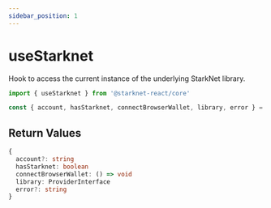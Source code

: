 ```yaml
---
sidebar_position: 1
---
```


# useStarknet

Hook to access the current instance of the underlying StarkNet library.

```typescript
import { useStarknet } from '@starknet-react/core'

const { account, hasStarknet, connectBrowserWallet, library, error } = useStarknet()
```

## Return Values

```typescript
{
  account?: string
  hasStarknet: boolean
  connectBrowserWallet: () => void
  library: ProviderInterface
  error?: string
}
```
